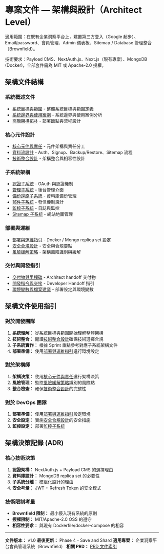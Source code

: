 # 專案文件 — 架構與設計（Architect Level）

適用範圍：在既有企業洞察平台上，建置第三方登入（Google 起步）、Email/password、會員管理、Admin 儀表板、Sitemap / Database 管理整合（Brownfield）。

技術要求：Payload CMS、NextAuth.js、Next.js（現有專案）、MongoDB (Docker)，全部套件需為 MIT 或 Apache-2.0 授權。

## 架構文件結構

### 系統概述文件

- [系統目標與範圍](./system-overview-scope.md) - 整體系統目標與範圍定義
- [系統邊界與使用案例](./system-boundaries-usecases.md) - 系統邊界與使用案例分析
- [高階架構拓朴](./high-level-architecture.md) - 部署節點與流程設計

### 核心元件設計

- [核心元件與責任](./core-components-responsibilities.md) - 元件架構與責任分工
- [資料流設計](./data-flow-design.md) - Auth、Signup、Backup/Restore、Sitemap 流程
- [技術整合設計](./technical-integration.md) - 架構整合與相容性設計

### 子系統架構

- [認證子系統](./subsystems/architecture-subsystem-auth.md) - OAuth 與認證機制
- [管理子系統](./subsystems/architecture-subsystem-admin.md) - 後台管理介面
- [備份還原子系統](./subsystems/architecture-subsystem-backup-restore.md) - 資料庫備份管理
- [郵件子系統](./subsystems/architecture-subsystem-mail.md) - 發信機制設計
- [監控子系統](./subsystems/architecture-subsystem-observability.md) - 日誌與監控
- [Sitemap 子系統](./subsystems/architecture-subsystem-sitemap.md) - 網站地圖管理

### 部署與運維

- [部署與運維指引](./deployment-operations.md) - Docker / Mongo replica set 設定
- [安全合規設計](./security-compliance.md) - 安全與合規要點
- [風險緩解策略](./risk-mitigation.md) - 架構風險識別與緩解

### 交付與開發指引

- [交付物與里程碑](./deliverables-milestones.md) - Architect handoff 交付物
- [開發指令與交接](./development-handoff.md) - Developer Handoff 指引
- [環境變數與檔案建議](./environment-configuration.md) - 部署設定與環境變數

## 架構文件使用指引

### 對於開發團隊

1. **系統理解：** 從[系統目標與範圍](./system-overview-scope.md)開始理解整體架構
2. **技術整合：** 閱讀[技術整合設計](./technical-integration.md)確保技術選擇合規
3. **子系統實作：** 根據 Sprint 重點參考對應子系統架構文件
4. **部署準備：** 使用[部署與運維指引](./deployment-operations.md)進行環境設定

### 對於架構師

1. **架構決策：** 使用[核心元件與責任](./core-components-responsibilities.md)進行架構決策
2. **風險管理：** 監控[風險緩解策略](./risk-mitigation.md)識別的風險點
3. **整合檢查：** 確保[技術整合設計](./technical-integration.md)的完整性

### 對於 DevOps 團隊

1. **部署準備：** 使用[部署與運維指引](./deployment-operations.md)設定環境
2. **安全設定：** 實施[安全合規設計](./security-compliance.md)的安全措施
3. **監控設定：** 部署[監控子系統](./subsystems/architecture-subsystem-observability.md)

## 架構決策記錄 (ADR)

### 核心技術決策

1. **認證架構：** NextAuth.js + Payload CMS 的選擇理由
2. **資料庫設計：** MongoDB replica set 的必要性
3. **子系統分離：** 模組化設計的理由
4. **安全考量：** JWT + Refresh Token 的安全模式

### 技術限制考量

- **Brownfield 限制：** 最小侵入現有系統的原則
- **授權限制：** MIT/Apache-2.0 OSS 的遵守
- **相容性要求：** 與現有 Dockerfile/docker-compose 的相容

---

**文件版本：** v1.0
**最後更新：** Phase 4 - Save and Shard
**適用專案：** 企業洞察平台會員管理系統（Brownfield）
**相關 PRD：** [PRD 文件索引](../prd/index.md)
